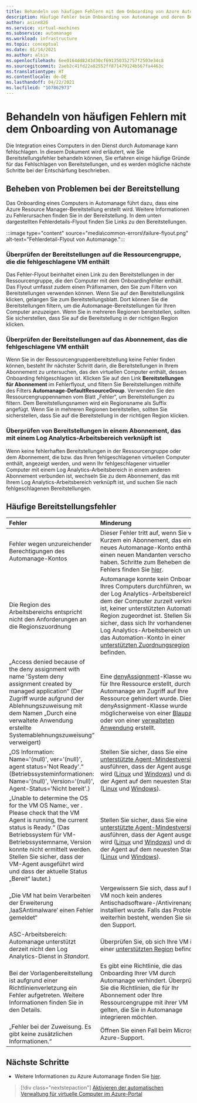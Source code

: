 ```yaml
---
title: Behandeln von häufigen Fehlern mit dem Onboarding von Azure Automanage
description: Häufige Fehler beim Onboarding von Automanage und deren Behandlung
author: asinn826
ms.service: virtual-machines
ms.subservice: automanage
ms.workload: infrastructure
ms.topic: conceptual
ms.date: 01/14/2021
ms.author: alsin
ms.openlocfilehash: 6ee0164dd8243d30cf691350352757f2503e34c8
ms.sourcegitcommit: 2aeb2c41fd22a02552ff871479124b567fa4463c
ms.translationtype: HT
ms.contentlocale: de-DE
ms.lasthandoff: 04/22/2021
ms.locfileid: "107862973"
---
```

# <a name="troubleshoot-common-automanage-onboarding-errors"></a>Behandeln von häufigen Fehlern mit dem Onboarding von Automanage
Die Integration eines Computers in den Dienst durch Automanage kann fehlschlagen. In diesem Dokument wird erläutert, wie Sie Bereitstellungsfehler behandeln können, Sie erfahren einige häufige Gründe für das Fehlschlagen von Bereitstellungen, und es werden mögliche nächste Schritte bei der Entschärfung beschrieben.

## <a name="troubleshooting-deployment-failures"></a>Beheben von Problemen bei der Bereitstellung
Das Onboarding eines Computers in Automanage führt dazu, dass eine Azure Resource Manager-Bereitstellung erstellt wird. Weitere Informationen zu Fehlerursachen finden Sie in der Bereitstellung. In dem unten dargestellten Fehlerdetails-Flyout finden Sie Links zu den Bereitstellungen.

:::image type="content" source="media\common-errors\failure-flyout.png" alt-text="Fehlerdetail-Flyout von Automanage.":::

### <a name="check-the-deployments-for-the-resource-group-containing-the-failed-vm"></a>Überprüfen der Bereitstellungen auf die Ressourcengruppe, die die fehlgeschlagene VM enthält
Das Fehler-Flyout beinhaltet einen Link zu den Bereitstellungen in der Ressourcengruppe, die den Computer mit dem Onboardingfehler enthält. Das Flyout umfasst zudem einen Präfixnamen, den Sie zum Filtern von Bereitstellungen verwenden können. Wenn Sie auf den Bereitstellungslink klicken, gelangen Sie zum Bereitstellungsblatt. Dort können Sie die Bereitstellungen filtern, um die Automanage-Bereitstellungen für Ihren Computer anzuzeigen. Wenn Sie in mehreren Regionen bereitstellen, sollten Sie sicherstellen, dass Sie auf die Bereitstellung in der richtigen Region klicken.

### <a name="check-the-deployments-for-the-subscription-containing-the-failed-vm"></a>Überprüfen der Bereitstellungen auf das Abonnement, das die fehlgeschlagene VM enthält
Wenn Sie in der Ressourcengruppenbereitstellung keine Fehler finden können, besteht Ihr nächster Schritt darin, die Bereitstellungen in Ihrem Abonnement zu untersuchen, das den virtuellen Computer enthält, dessen Onboarding fehlgeschlagen ist. Klicken Sie auf den Link **Bereitstellungen für Abonnement** im Fehlerflyout, und filtern Sie Bereitstellungen mithilfe des Filters **Automanage-DefaultResourceGroup**. Verwenden Sie den Ressourcengruppennamen vom Blatt „Fehler“, um Bereitstellungen zu filtern. Dem Bereitstellungsnamen wird ein Regionsname als Suffix angefügt. Wenn Sie in mehreren Regionen bereitstellen, sollten Sie sicherstellen, dass Sie auf die Bereitstellung in der richtigen Region klicken.

### <a name="check-deployments-in-a-subscription-linked-to-a-log-analytics-workspace"></a>Überprüfen von Bereitstellungen in einem Abonnement, das mit einem Log Analytics-Arbeitsbereich verknüpft ist
Wenn keine fehlerhaften Bereitstellungen in der Ressourcengruppe oder dem Abonnement, die bzw. das Ihren fehlgeschlagenen virtuellen Computer enthält, angezeigt werden, und wenn Ihr fehlgeschlagener virtueller Computer mit einem Log Analytics-Arbeitsbereich in einem anderen Abonnement verbunden ist, wechseln Sie zu dem Abonnement, das mit Ihrem Log Analytics-Arbeitsbereich verknüpft ist, und suchen Sie nach fehlgeschlagenen Bereitstellungen.

## <a name="common-deployment-errors"></a>Häufige Bereitstellungsfehler

Fehler |  Minderung
:-----|:-------------|
Fehler wegen unzureichender Berechtigungen des Automanage-Kontos | Dieser Fehler tritt auf, wenn Sie vor Kurzem ein Abonnement, das ein neues Automanage-Konto enthält, in einen neuen Mandanten verschoben haben. Schritte zum Beheben des Fehlers finden Sie [hier](./repair-automanage-account.md).
Die Region des Arbeitsbereichs entspricht nicht den Anforderungen an die Regionszuordnung | Automanage konnte kein Onboarding Ihres Computers durchführen, weil der Log Analytics-Arbeitsbereich, mit dem der Computer zurzeit verknüpft ist, keiner unterstützten Automation-Region zugeordnet ist. Stellen Sie sicher, dass sich Ihr vorhandener Log Analytics-Arbeitsbereich und das Automation-Konto in einer [unterstützten Zuordnungsregion](../automation/how-to/region-mappings.md) befinden.
„Access denied because of the deny assignment with name 'System deny assignment created by managed application“ (Der Zugriff wurde aufgrund der Ablehnungszuweisung mit dem Namen „Durch eine verwaltete Anwendung erstellte Systemablehnungszuweisung“ verweigert) | Eine [denyAssignment](https://docs.microsoft.com/azure/role-based-access-control/deny-assignments)-Klasse wurde für Ihre Ressource erstellt, durch die Automanage am Zugriff auf Ihre Ressource gehindert wurde. Diese denyAssignment-Klasse wurde möglicherweise von einer [Blaupause](https://docs.microsoft.com/azure/governance/blueprints/concepts/resource-locking) oder von einer [verwalteten Anwendung](https://docs.microsoft.com/azure/azure-resource-manager/managed-applications/overview) erstellt.
„OS Information: Name='(null)', ver='(null)', agent status='Not Ready'.“ (Betriebssysteminformationen: Name='(null)', Version='(null)', Agent-Status='Nicht bereit'.) | Stellen Sie sicher, dass Sie eine [unterstützte Agent-Mindestversion](https://docs.microsoft.com/troubleshoot/azure/virtual-machines/support-extensions-agent-version) ausführen, dass der Agent ausgeführt wird ([Linux](https://docs.microsoft.com/troubleshoot/azure/virtual-machines/linux-azure-guest-agent) und [Windows](https://docs.microsoft.com/troubleshoot/azure/virtual-machines/windows-azure-guest-agent)) und dass der Agent auf dem neuesten Stand ist ([Linux](https://docs.microsoft.com/azure/virtual-machines/extensions/update-linux-agent) und [Windows](https://docs.microsoft.com/azure/virtual-machines/extensions/agent-windows)).
„Unable to determine the OS for the VM OS Name:, ver . Please check that the VM Agent is running, the current status is Ready.“ (Das Betriebssystem für VM-Betriebssystemname, Version konnte nicht ermittelt werden. Stellen Sie sicher, dass der VM-Agent ausgeführt wird und dass der aktuelle Status „Bereit“ lautet.) | Stellen Sie sicher, dass Sie eine [unterstützte Agent-Mindestversion](https://docs.microsoft.com/troubleshoot/azure/virtual-machines/support-extensions-agent-version) ausführen, dass der Agent ausgeführt wird ([Linux](https://docs.microsoft.com/troubleshoot/azure/virtual-machines/linux-azure-guest-agent) und [Windows](https://docs.microsoft.com/troubleshoot/azure/virtual-machines/windows-azure-guest-agent)) und dass der Agent auf dem neuesten Stand ist ([Linux](https://docs.microsoft.com/azure/virtual-machines/extensions/update-linux-agent) und [Windows](https://docs.microsoft.com/azure/virtual-machines/extensions/agent-windows)).
„Die VM hat beim Verarbeiten der Erweiterung ‚IaaSAntimalware‘ einen Fehler gemeldet“ | Vergewissern Sie sich, dass auf Ihrer VM noch kein anderes Antischadsoftware-/Antivirenangebot installiert wurde. Falls das Problem weiterhin besteht, wenden Sie sich an den Support.
ASC-Arbeitsbereich: Automanage unterstützt derzeit nicht den Log Analytics-Dienst in _Standort_. | Überprüfen Sie, ob sich Ihre VM in einer [unterstützten Region](./automanage-virtual-machines.md#supported-regions) befindet.
Bei der Vorlagenbereitstellung ist aufgrund einer Richtlinienverletzung ein Fehler aufgetreten. Weitere Informationen finden Sie in den Details. | Es gibt eine Richtlinie, die das Onboarding Ihrer VM durch Automanage verhindert. Überprüfen Sie die Richtlinien, die für Ihr Abonnement oder Ihre Ressourcengruppe mit ihrer VM gelten, die Sie in Automanage integrieren möchten.
„Fehler bei der Zuweisung. Es gibt keine zusätzlichen Informationen.“ | Öffnen Sie einen Fall beim Microsoft Azure-Support.

## <a name="next-steps"></a>Nächste Schritte

* Weitere Informationen zu Azure Automanage finden Sie [hier](./automanage-virtual-machines.md).

> [!div class="nextstepaction"]
> [Aktivieren der automatischen Verwaltung für virtuelle Computer im Azure-Portal](quick-create-virtual-machines-portal.md)